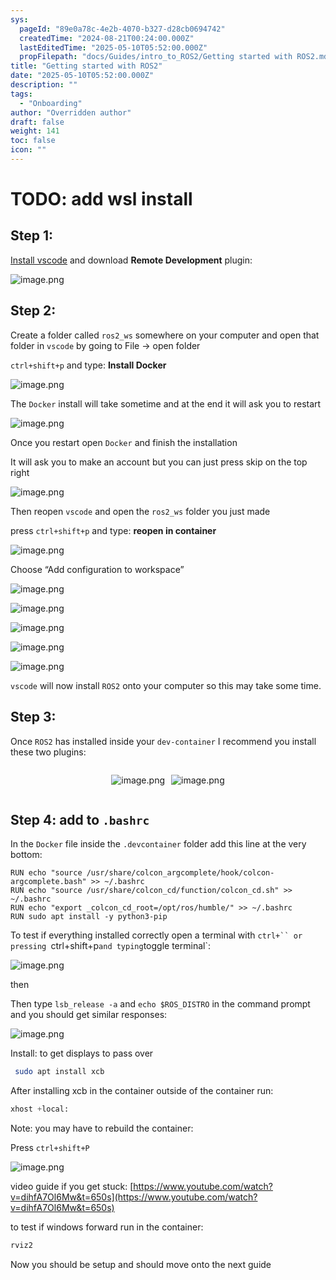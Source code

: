 ```yaml
---
sys:
  pageId: "89e0a78c-4e2b-4070-b327-d28cb0694742"
  createdTime: "2024-08-21T00:24:00.000Z"
  lastEditedTime: "2025-05-10T05:52:00.000Z"
  propFilepath: "docs/Guides/intro_to_ROS2/Getting started with ROS2.md"
title: "Getting started with ROS2"
date: "2025-05-10T05:52:00.000Z"
description: ""
tags:
  - "Onboarding"
author: "Overridden author"
draft: false
weight: 141
toc: false
icon: ""
---
```


# TODO: add wsl install

## Step 1:

[Install vscode](https://code.visualstudio.com/download) and download **Remote Development** plugin:

![image.png](https://prod-files-secure.s3.us-west-2.amazonaws.com/d518164a-d88e-44d1-a4ee-3adb3bd8bce0/efb52993-1881-4a40-b95e-6f020334f022/image.png?X-Amz-Algorithm=AWS4-HMAC-SHA256&X-Amz-Content-Sha256=UNSIGNED-PAYLOAD&X-Amz-Credential=ASIAZI2LB466V7WIUD3F%2F20250602%2Fus-west-2%2Fs3%2Faws4_request&X-Amz-Date=20250602T140909Z&X-Amz-Expires=3600&X-Amz-Security-Token=IQoJb3JpZ2luX2VjECUaCXVzLXdlc3QtMiJHMEUCIEU%2FMOm0zrQOgZRYMZz4T5o%2BXfroF56SJWZk1OYKkN8sAiEAl8m%2F2a%2FzGyIH5LD7eHiRx1dQa8weX556o%2BBiVOcMfa8qiAQI7v%2F%2F%2F%2F%2F%2F%2F%2F%2F%2FARAAGgw2Mzc0MjMxODM4MDUiDBcA33gN65G%2FkKEwDyrcA8BZc1B3Es0sXkMOEXMo6JeAJ4T4tCJSZlwC2Ky%2BL8WP2hrSx36hidypU6C25yeNtqMcn9s7tnSkTtgvsFyl1alXHPAEdnnhrFp8yLhQkMPULjtuQjw7%2BBFj47XduwUrn8364Ot4Hg%2Fk%2FddplYTkVM8iKl%2FDwjPKPeSW13o7RFXUrwgzfuNF%2BUpdmyN11oEQWhK0M1lcvRN2%2Fm8tl9SrrDMRG3mE7pPW5sas4QhVN2PpNekkuiNRcUZ70E8uHtAp0zgzph3WM4auHAbMwx7CzA9GFQ7i7CDwan1cRaAkdG2AoCofJ7RuVfecyZjOFWZrj85%2BWmYbqxuByG7LdbSB5X77EA0zZtDBsh2UxPY%2F7U3bKGvtxvCkUzpS3O0MzXpKQgfoKUwU7uMYmHPr0B3FmSFEq9FuK7EVl0EHCYdv86T8scWpTnbZYVx%2Fh6mVjTidc88TCdsx27P4D8GuapKz8136NNdzLspadze%2FLuvASATh28Vdnsxt1riNE4d9gxNqTe4nSIf9XRcKFArS7wYanP0uYHRA%2BNPCD54x2chUJXfTQ0dmoShdqpaeaRiGtqy1nME2vzT2ASx7Q13AClzsj5m1x9f09frPJsjX8o1XuwFa9ZWo0OQLuH3wdHOzMM%2B09sEGOqUBo6togLvhTEuuZLlP8E8xGhZopXwJqYzLaVrZ2NoeizVdPABIm0LGE%2FWGkT5EeL5T1SWh0zzXiZn4eSCozaq26aeiDMOzUYaEsI6v1U9uwIcEjDiONbaUxspF06RBZ56dO0YHUN1lIAUFJCi6zP8wmehIer6qQ5F66gdLkJt8nfoR2BFLT36oRTFJBMTrQs3m4oLQAp4NP9Z1oMlL3gpCIdbcx5os&X-Amz-Signature=56b8bf6a2ca578e5468c684ab5f8c46c56499d491f6062778eab836fe55e6e73&X-Amz-SignedHeaders=host&x-id=GetObject)

## Step 2:

Create a folder called `ros2_ws` somewhere on your computer and open that folder in `vscode` by going to File → open folder 

`ctrl+shift+p` and type: **Install Docker**

![image.png](https://prod-files-secure.s3.us-west-2.amazonaws.com/d518164a-d88e-44d1-a4ee-3adb3bd8bce0/2269dc0e-1cd5-47ff-bceb-c04ad9b2eab0/image.png?X-Amz-Algorithm=AWS4-HMAC-SHA256&X-Amz-Content-Sha256=UNSIGNED-PAYLOAD&X-Amz-Credential=ASIAZI2LB466V7WIUD3F%2F20250602%2Fus-west-2%2Fs3%2Faws4_request&X-Amz-Date=20250602T140909Z&X-Amz-Expires=3600&X-Amz-Security-Token=IQoJb3JpZ2luX2VjECUaCXVzLXdlc3QtMiJHMEUCIEU%2FMOm0zrQOgZRYMZz4T5o%2BXfroF56SJWZk1OYKkN8sAiEAl8m%2F2a%2FzGyIH5LD7eHiRx1dQa8weX556o%2BBiVOcMfa8qiAQI7v%2F%2F%2F%2F%2F%2F%2F%2F%2F%2FARAAGgw2Mzc0MjMxODM4MDUiDBcA33gN65G%2FkKEwDyrcA8BZc1B3Es0sXkMOEXMo6JeAJ4T4tCJSZlwC2Ky%2BL8WP2hrSx36hidypU6C25yeNtqMcn9s7tnSkTtgvsFyl1alXHPAEdnnhrFp8yLhQkMPULjtuQjw7%2BBFj47XduwUrn8364Ot4Hg%2Fk%2FddplYTkVM8iKl%2FDwjPKPeSW13o7RFXUrwgzfuNF%2BUpdmyN11oEQWhK0M1lcvRN2%2Fm8tl9SrrDMRG3mE7pPW5sas4QhVN2PpNekkuiNRcUZ70E8uHtAp0zgzph3WM4auHAbMwx7CzA9GFQ7i7CDwan1cRaAkdG2AoCofJ7RuVfecyZjOFWZrj85%2BWmYbqxuByG7LdbSB5X77EA0zZtDBsh2UxPY%2F7U3bKGvtxvCkUzpS3O0MzXpKQgfoKUwU7uMYmHPr0B3FmSFEq9FuK7EVl0EHCYdv86T8scWpTnbZYVx%2Fh6mVjTidc88TCdsx27P4D8GuapKz8136NNdzLspadze%2FLuvASATh28Vdnsxt1riNE4d9gxNqTe4nSIf9XRcKFArS7wYanP0uYHRA%2BNPCD54x2chUJXfTQ0dmoShdqpaeaRiGtqy1nME2vzT2ASx7Q13AClzsj5m1x9f09frPJsjX8o1XuwFa9ZWo0OQLuH3wdHOzMM%2B09sEGOqUBo6togLvhTEuuZLlP8E8xGhZopXwJqYzLaVrZ2NoeizVdPABIm0LGE%2FWGkT5EeL5T1SWh0zzXiZn4eSCozaq26aeiDMOzUYaEsI6v1U9uwIcEjDiONbaUxspF06RBZ56dO0YHUN1lIAUFJCi6zP8wmehIer6qQ5F66gdLkJt8nfoR2BFLT36oRTFJBMTrQs3m4oLQAp4NP9Z1oMlL3gpCIdbcx5os&X-Amz-Signature=73d44181fe87dab9d999cb68282b767ffc415ae28638f2334fb6aefe8dcd78bd&X-Amz-SignedHeaders=host&x-id=GetObject)

The `Docker` install will take sometime and at the end it will ask you to restart

![image.png](https://prod-files-secure.s3.us-west-2.amazonaws.com/d518164a-d88e-44d1-a4ee-3adb3bd8bce0/ed233f78-be33-4b1f-b89c-9c346c0e961e/image.png?X-Amz-Algorithm=AWS4-HMAC-SHA256&X-Amz-Content-Sha256=UNSIGNED-PAYLOAD&X-Amz-Credential=ASIAZI2LB466V7WIUD3F%2F20250602%2Fus-west-2%2Fs3%2Faws4_request&X-Amz-Date=20250602T140909Z&X-Amz-Expires=3600&X-Amz-Security-Token=IQoJb3JpZ2luX2VjECUaCXVzLXdlc3QtMiJHMEUCIEU%2FMOm0zrQOgZRYMZz4T5o%2BXfroF56SJWZk1OYKkN8sAiEAl8m%2F2a%2FzGyIH5LD7eHiRx1dQa8weX556o%2BBiVOcMfa8qiAQI7v%2F%2F%2F%2F%2F%2F%2F%2F%2F%2FARAAGgw2Mzc0MjMxODM4MDUiDBcA33gN65G%2FkKEwDyrcA8BZc1B3Es0sXkMOEXMo6JeAJ4T4tCJSZlwC2Ky%2BL8WP2hrSx36hidypU6C25yeNtqMcn9s7tnSkTtgvsFyl1alXHPAEdnnhrFp8yLhQkMPULjtuQjw7%2BBFj47XduwUrn8364Ot4Hg%2Fk%2FddplYTkVM8iKl%2FDwjPKPeSW13o7RFXUrwgzfuNF%2BUpdmyN11oEQWhK0M1lcvRN2%2Fm8tl9SrrDMRG3mE7pPW5sas4QhVN2PpNekkuiNRcUZ70E8uHtAp0zgzph3WM4auHAbMwx7CzA9GFQ7i7CDwan1cRaAkdG2AoCofJ7RuVfecyZjOFWZrj85%2BWmYbqxuByG7LdbSB5X77EA0zZtDBsh2UxPY%2F7U3bKGvtxvCkUzpS3O0MzXpKQgfoKUwU7uMYmHPr0B3FmSFEq9FuK7EVl0EHCYdv86T8scWpTnbZYVx%2Fh6mVjTidc88TCdsx27P4D8GuapKz8136NNdzLspadze%2FLuvASATh28Vdnsxt1riNE4d9gxNqTe4nSIf9XRcKFArS7wYanP0uYHRA%2BNPCD54x2chUJXfTQ0dmoShdqpaeaRiGtqy1nME2vzT2ASx7Q13AClzsj5m1x9f09frPJsjX8o1XuwFa9ZWo0OQLuH3wdHOzMM%2B09sEGOqUBo6togLvhTEuuZLlP8E8xGhZopXwJqYzLaVrZ2NoeizVdPABIm0LGE%2FWGkT5EeL5T1SWh0zzXiZn4eSCozaq26aeiDMOzUYaEsI6v1U9uwIcEjDiONbaUxspF06RBZ56dO0YHUN1lIAUFJCi6zP8wmehIer6qQ5F66gdLkJt8nfoR2BFLT36oRTFJBMTrQs3m4oLQAp4NP9Z1oMlL3gpCIdbcx5os&X-Amz-Signature=feaa698273eed1faea644644f8cf1e57c855d3af113c768c7b98d427cdec6f73&X-Amz-SignedHeaders=host&x-id=GetObject)

Once you restart open `Docker` and finish the installation

It will ask you to make an account but you can just press skip on the top right

![image.png](https://prod-files-secure.s3.us-west-2.amazonaws.com/d518164a-d88e-44d1-a4ee-3adb3bd8bce0/21010ad9-1659-4fd9-9f59-9932a09b2a3d/image.png?X-Amz-Algorithm=AWS4-HMAC-SHA256&X-Amz-Content-Sha256=UNSIGNED-PAYLOAD&X-Amz-Credential=ASIAZI2LB466V7WIUD3F%2F20250602%2Fus-west-2%2Fs3%2Faws4_request&X-Amz-Date=20250602T140909Z&X-Amz-Expires=3600&X-Amz-Security-Token=IQoJb3JpZ2luX2VjECUaCXVzLXdlc3QtMiJHMEUCIEU%2FMOm0zrQOgZRYMZz4T5o%2BXfroF56SJWZk1OYKkN8sAiEAl8m%2F2a%2FzGyIH5LD7eHiRx1dQa8weX556o%2BBiVOcMfa8qiAQI7v%2F%2F%2F%2F%2F%2F%2F%2F%2F%2FARAAGgw2Mzc0MjMxODM4MDUiDBcA33gN65G%2FkKEwDyrcA8BZc1B3Es0sXkMOEXMo6JeAJ4T4tCJSZlwC2Ky%2BL8WP2hrSx36hidypU6C25yeNtqMcn9s7tnSkTtgvsFyl1alXHPAEdnnhrFp8yLhQkMPULjtuQjw7%2BBFj47XduwUrn8364Ot4Hg%2Fk%2FddplYTkVM8iKl%2FDwjPKPeSW13o7RFXUrwgzfuNF%2BUpdmyN11oEQWhK0M1lcvRN2%2Fm8tl9SrrDMRG3mE7pPW5sas4QhVN2PpNekkuiNRcUZ70E8uHtAp0zgzph3WM4auHAbMwx7CzA9GFQ7i7CDwan1cRaAkdG2AoCofJ7RuVfecyZjOFWZrj85%2BWmYbqxuByG7LdbSB5X77EA0zZtDBsh2UxPY%2F7U3bKGvtxvCkUzpS3O0MzXpKQgfoKUwU7uMYmHPr0B3FmSFEq9FuK7EVl0EHCYdv86T8scWpTnbZYVx%2Fh6mVjTidc88TCdsx27P4D8GuapKz8136NNdzLspadze%2FLuvASATh28Vdnsxt1riNE4d9gxNqTe4nSIf9XRcKFArS7wYanP0uYHRA%2BNPCD54x2chUJXfTQ0dmoShdqpaeaRiGtqy1nME2vzT2ASx7Q13AClzsj5m1x9f09frPJsjX8o1XuwFa9ZWo0OQLuH3wdHOzMM%2B09sEGOqUBo6togLvhTEuuZLlP8E8xGhZopXwJqYzLaVrZ2NoeizVdPABIm0LGE%2FWGkT5EeL5T1SWh0zzXiZn4eSCozaq26aeiDMOzUYaEsI6v1U9uwIcEjDiONbaUxspF06RBZ56dO0YHUN1lIAUFJCi6zP8wmehIer6qQ5F66gdLkJt8nfoR2BFLT36oRTFJBMTrQs3m4oLQAp4NP9Z1oMlL3gpCIdbcx5os&X-Amz-Signature=fa2051a2aef691751527c52036d17161dcaa3111ffaaf189e30944e521b788ac&X-Amz-SignedHeaders=host&x-id=GetObject)

Then reopen `vscode` and open the `ros2_ws` folder you just made

press `ctrl+shift+p` and type: **reopen in container**

![image.png](https://prod-files-secure.s3.us-west-2.amazonaws.com/d518164a-d88e-44d1-a4ee-3adb3bd8bce0/4e93b8c2-41ad-488c-8095-c74205196118/image.png?X-Amz-Algorithm=AWS4-HMAC-SHA256&X-Amz-Content-Sha256=UNSIGNED-PAYLOAD&X-Amz-Credential=ASIAZI2LB466V7WIUD3F%2F20250602%2Fus-west-2%2Fs3%2Faws4_request&X-Amz-Date=20250602T140909Z&X-Amz-Expires=3600&X-Amz-Security-Token=IQoJb3JpZ2luX2VjECUaCXVzLXdlc3QtMiJHMEUCIEU%2FMOm0zrQOgZRYMZz4T5o%2BXfroF56SJWZk1OYKkN8sAiEAl8m%2F2a%2FzGyIH5LD7eHiRx1dQa8weX556o%2BBiVOcMfa8qiAQI7v%2F%2F%2F%2F%2F%2F%2F%2F%2F%2FARAAGgw2Mzc0MjMxODM4MDUiDBcA33gN65G%2FkKEwDyrcA8BZc1B3Es0sXkMOEXMo6JeAJ4T4tCJSZlwC2Ky%2BL8WP2hrSx36hidypU6C25yeNtqMcn9s7tnSkTtgvsFyl1alXHPAEdnnhrFp8yLhQkMPULjtuQjw7%2BBFj47XduwUrn8364Ot4Hg%2Fk%2FddplYTkVM8iKl%2FDwjPKPeSW13o7RFXUrwgzfuNF%2BUpdmyN11oEQWhK0M1lcvRN2%2Fm8tl9SrrDMRG3mE7pPW5sas4QhVN2PpNekkuiNRcUZ70E8uHtAp0zgzph3WM4auHAbMwx7CzA9GFQ7i7CDwan1cRaAkdG2AoCofJ7RuVfecyZjOFWZrj85%2BWmYbqxuByG7LdbSB5X77EA0zZtDBsh2UxPY%2F7U3bKGvtxvCkUzpS3O0MzXpKQgfoKUwU7uMYmHPr0B3FmSFEq9FuK7EVl0EHCYdv86T8scWpTnbZYVx%2Fh6mVjTidc88TCdsx27P4D8GuapKz8136NNdzLspadze%2FLuvASATh28Vdnsxt1riNE4d9gxNqTe4nSIf9XRcKFArS7wYanP0uYHRA%2BNPCD54x2chUJXfTQ0dmoShdqpaeaRiGtqy1nME2vzT2ASx7Q13AClzsj5m1x9f09frPJsjX8o1XuwFa9ZWo0OQLuH3wdHOzMM%2B09sEGOqUBo6togLvhTEuuZLlP8E8xGhZopXwJqYzLaVrZ2NoeizVdPABIm0LGE%2FWGkT5EeL5T1SWh0zzXiZn4eSCozaq26aeiDMOzUYaEsI6v1U9uwIcEjDiONbaUxspF06RBZ56dO0YHUN1lIAUFJCi6zP8wmehIer6qQ5F66gdLkJt8nfoR2BFLT36oRTFJBMTrQs3m4oLQAp4NP9Z1oMlL3gpCIdbcx5os&X-Amz-Signature=927274b05a28e6a16c22f6a11e4dda1ef36a49dd3e3c9382f45fbb59016ed1c5&X-Amz-SignedHeaders=host&x-id=GetObject)

Choose “Add configuration to workspace”

![image.png](https://prod-files-secure.s3.us-west-2.amazonaws.com/d518164a-d88e-44d1-a4ee-3adb3bd8bce0/9560b282-5060-4989-ba37-97e7b2c22476/image.png?X-Amz-Algorithm=AWS4-HMAC-SHA256&X-Amz-Content-Sha256=UNSIGNED-PAYLOAD&X-Amz-Credential=ASIAZI2LB466V7WIUD3F%2F20250602%2Fus-west-2%2Fs3%2Faws4_request&X-Amz-Date=20250602T140909Z&X-Amz-Expires=3600&X-Amz-Security-Token=IQoJb3JpZ2luX2VjECUaCXVzLXdlc3QtMiJHMEUCIEU%2FMOm0zrQOgZRYMZz4T5o%2BXfroF56SJWZk1OYKkN8sAiEAl8m%2F2a%2FzGyIH5LD7eHiRx1dQa8weX556o%2BBiVOcMfa8qiAQI7v%2F%2F%2F%2F%2F%2F%2F%2F%2F%2FARAAGgw2Mzc0MjMxODM4MDUiDBcA33gN65G%2FkKEwDyrcA8BZc1B3Es0sXkMOEXMo6JeAJ4T4tCJSZlwC2Ky%2BL8WP2hrSx36hidypU6C25yeNtqMcn9s7tnSkTtgvsFyl1alXHPAEdnnhrFp8yLhQkMPULjtuQjw7%2BBFj47XduwUrn8364Ot4Hg%2Fk%2FddplYTkVM8iKl%2FDwjPKPeSW13o7RFXUrwgzfuNF%2BUpdmyN11oEQWhK0M1lcvRN2%2Fm8tl9SrrDMRG3mE7pPW5sas4QhVN2PpNekkuiNRcUZ70E8uHtAp0zgzph3WM4auHAbMwx7CzA9GFQ7i7CDwan1cRaAkdG2AoCofJ7RuVfecyZjOFWZrj85%2BWmYbqxuByG7LdbSB5X77EA0zZtDBsh2UxPY%2F7U3bKGvtxvCkUzpS3O0MzXpKQgfoKUwU7uMYmHPr0B3FmSFEq9FuK7EVl0EHCYdv86T8scWpTnbZYVx%2Fh6mVjTidc88TCdsx27P4D8GuapKz8136NNdzLspadze%2FLuvASATh28Vdnsxt1riNE4d9gxNqTe4nSIf9XRcKFArS7wYanP0uYHRA%2BNPCD54x2chUJXfTQ0dmoShdqpaeaRiGtqy1nME2vzT2ASx7Q13AClzsj5m1x9f09frPJsjX8o1XuwFa9ZWo0OQLuH3wdHOzMM%2B09sEGOqUBo6togLvhTEuuZLlP8E8xGhZopXwJqYzLaVrZ2NoeizVdPABIm0LGE%2FWGkT5EeL5T1SWh0zzXiZn4eSCozaq26aeiDMOzUYaEsI6v1U9uwIcEjDiONbaUxspF06RBZ56dO0YHUN1lIAUFJCi6zP8wmehIer6qQ5F66gdLkJt8nfoR2BFLT36oRTFJBMTrQs3m4oLQAp4NP9Z1oMlL3gpCIdbcx5os&X-Amz-Signature=3e64715be601967d7bf07be87b22df13c4678ab43501d964e25fcb0ed1873316&X-Amz-SignedHeaders=host&x-id=GetObject)

![image.png](https://prod-files-secure.s3.us-west-2.amazonaws.com/d518164a-d88e-44d1-a4ee-3adb3bd8bce0/2ee63f81-886b-48e8-a553-dc6e5eac99e4/image.png?X-Amz-Algorithm=AWS4-HMAC-SHA256&X-Amz-Content-Sha256=UNSIGNED-PAYLOAD&X-Amz-Credential=ASIAZI2LB466V7WIUD3F%2F20250602%2Fus-west-2%2Fs3%2Faws4_request&X-Amz-Date=20250602T140909Z&X-Amz-Expires=3600&X-Amz-Security-Token=IQoJb3JpZ2luX2VjECUaCXVzLXdlc3QtMiJHMEUCIEU%2FMOm0zrQOgZRYMZz4T5o%2BXfroF56SJWZk1OYKkN8sAiEAl8m%2F2a%2FzGyIH5LD7eHiRx1dQa8weX556o%2BBiVOcMfa8qiAQI7v%2F%2F%2F%2F%2F%2F%2F%2F%2F%2FARAAGgw2Mzc0MjMxODM4MDUiDBcA33gN65G%2FkKEwDyrcA8BZc1B3Es0sXkMOEXMo6JeAJ4T4tCJSZlwC2Ky%2BL8WP2hrSx36hidypU6C25yeNtqMcn9s7tnSkTtgvsFyl1alXHPAEdnnhrFp8yLhQkMPULjtuQjw7%2BBFj47XduwUrn8364Ot4Hg%2Fk%2FddplYTkVM8iKl%2FDwjPKPeSW13o7RFXUrwgzfuNF%2BUpdmyN11oEQWhK0M1lcvRN2%2Fm8tl9SrrDMRG3mE7pPW5sas4QhVN2PpNekkuiNRcUZ70E8uHtAp0zgzph3WM4auHAbMwx7CzA9GFQ7i7CDwan1cRaAkdG2AoCofJ7RuVfecyZjOFWZrj85%2BWmYbqxuByG7LdbSB5X77EA0zZtDBsh2UxPY%2F7U3bKGvtxvCkUzpS3O0MzXpKQgfoKUwU7uMYmHPr0B3FmSFEq9FuK7EVl0EHCYdv86T8scWpTnbZYVx%2Fh6mVjTidc88TCdsx27P4D8GuapKz8136NNdzLspadze%2FLuvASATh28Vdnsxt1riNE4d9gxNqTe4nSIf9XRcKFArS7wYanP0uYHRA%2BNPCD54x2chUJXfTQ0dmoShdqpaeaRiGtqy1nME2vzT2ASx7Q13AClzsj5m1x9f09frPJsjX8o1XuwFa9ZWo0OQLuH3wdHOzMM%2B09sEGOqUBo6togLvhTEuuZLlP8E8xGhZopXwJqYzLaVrZ2NoeizVdPABIm0LGE%2FWGkT5EeL5T1SWh0zzXiZn4eSCozaq26aeiDMOzUYaEsI6v1U9uwIcEjDiONbaUxspF06RBZ56dO0YHUN1lIAUFJCi6zP8wmehIer6qQ5F66gdLkJt8nfoR2BFLT36oRTFJBMTrQs3m4oLQAp4NP9Z1oMlL3gpCIdbcx5os&X-Amz-Signature=97769219b7b889e4c9a3174a47370fff587f49f86a859c164c9dc557f71b3384&X-Amz-SignedHeaders=host&x-id=GetObject)

![image.png](https://prod-files-secure.s3.us-west-2.amazonaws.com/d518164a-d88e-44d1-a4ee-3adb3bd8bce0/ae1580b2-b048-407e-aed9-b584224a7a04/image.png?X-Amz-Algorithm=AWS4-HMAC-SHA256&X-Amz-Content-Sha256=UNSIGNED-PAYLOAD&X-Amz-Credential=ASIAZI2LB466V7WIUD3F%2F20250602%2Fus-west-2%2Fs3%2Faws4_request&X-Amz-Date=20250602T140909Z&X-Amz-Expires=3600&X-Amz-Security-Token=IQoJb3JpZ2luX2VjECUaCXVzLXdlc3QtMiJHMEUCIEU%2FMOm0zrQOgZRYMZz4T5o%2BXfroF56SJWZk1OYKkN8sAiEAl8m%2F2a%2FzGyIH5LD7eHiRx1dQa8weX556o%2BBiVOcMfa8qiAQI7v%2F%2F%2F%2F%2F%2F%2F%2F%2F%2FARAAGgw2Mzc0MjMxODM4MDUiDBcA33gN65G%2FkKEwDyrcA8BZc1B3Es0sXkMOEXMo6JeAJ4T4tCJSZlwC2Ky%2BL8WP2hrSx36hidypU6C25yeNtqMcn9s7tnSkTtgvsFyl1alXHPAEdnnhrFp8yLhQkMPULjtuQjw7%2BBFj47XduwUrn8364Ot4Hg%2Fk%2FddplYTkVM8iKl%2FDwjPKPeSW13o7RFXUrwgzfuNF%2BUpdmyN11oEQWhK0M1lcvRN2%2Fm8tl9SrrDMRG3mE7pPW5sas4QhVN2PpNekkuiNRcUZ70E8uHtAp0zgzph3WM4auHAbMwx7CzA9GFQ7i7CDwan1cRaAkdG2AoCofJ7RuVfecyZjOFWZrj85%2BWmYbqxuByG7LdbSB5X77EA0zZtDBsh2UxPY%2F7U3bKGvtxvCkUzpS3O0MzXpKQgfoKUwU7uMYmHPr0B3FmSFEq9FuK7EVl0EHCYdv86T8scWpTnbZYVx%2Fh6mVjTidc88TCdsx27P4D8GuapKz8136NNdzLspadze%2FLuvASATh28Vdnsxt1riNE4d9gxNqTe4nSIf9XRcKFArS7wYanP0uYHRA%2BNPCD54x2chUJXfTQ0dmoShdqpaeaRiGtqy1nME2vzT2ASx7Q13AClzsj5m1x9f09frPJsjX8o1XuwFa9ZWo0OQLuH3wdHOzMM%2B09sEGOqUBo6togLvhTEuuZLlP8E8xGhZopXwJqYzLaVrZ2NoeizVdPABIm0LGE%2FWGkT5EeL5T1SWh0zzXiZn4eSCozaq26aeiDMOzUYaEsI6v1U9uwIcEjDiONbaUxspF06RBZ56dO0YHUN1lIAUFJCi6zP8wmehIer6qQ5F66gdLkJt8nfoR2BFLT36oRTFJBMTrQs3m4oLQAp4NP9Z1oMlL3gpCIdbcx5os&X-Amz-Signature=398d53fcf9875ea1c612cbba6ad4e5ba8769ebcd5d70d9597d7327aee83a75d9&X-Amz-SignedHeaders=host&x-id=GetObject)

![image.png](https://prod-files-secure.s3.us-west-2.amazonaws.com/d518164a-d88e-44d1-a4ee-3adb3bd8bce0/53255b28-f75e-430f-b9e3-c0ac8577e42b/image.png?X-Amz-Algorithm=AWS4-HMAC-SHA256&X-Amz-Content-Sha256=UNSIGNED-PAYLOAD&X-Amz-Credential=ASIAZI2LB466V7WIUD3F%2F20250602%2Fus-west-2%2Fs3%2Faws4_request&X-Amz-Date=20250602T140909Z&X-Amz-Expires=3600&X-Amz-Security-Token=IQoJb3JpZ2luX2VjECUaCXVzLXdlc3QtMiJHMEUCIEU%2FMOm0zrQOgZRYMZz4T5o%2BXfroF56SJWZk1OYKkN8sAiEAl8m%2F2a%2FzGyIH5LD7eHiRx1dQa8weX556o%2BBiVOcMfa8qiAQI7v%2F%2F%2F%2F%2F%2F%2F%2F%2F%2FARAAGgw2Mzc0MjMxODM4MDUiDBcA33gN65G%2FkKEwDyrcA8BZc1B3Es0sXkMOEXMo6JeAJ4T4tCJSZlwC2Ky%2BL8WP2hrSx36hidypU6C25yeNtqMcn9s7tnSkTtgvsFyl1alXHPAEdnnhrFp8yLhQkMPULjtuQjw7%2BBFj47XduwUrn8364Ot4Hg%2Fk%2FddplYTkVM8iKl%2FDwjPKPeSW13o7RFXUrwgzfuNF%2BUpdmyN11oEQWhK0M1lcvRN2%2Fm8tl9SrrDMRG3mE7pPW5sas4QhVN2PpNekkuiNRcUZ70E8uHtAp0zgzph3WM4auHAbMwx7CzA9GFQ7i7CDwan1cRaAkdG2AoCofJ7RuVfecyZjOFWZrj85%2BWmYbqxuByG7LdbSB5X77EA0zZtDBsh2UxPY%2F7U3bKGvtxvCkUzpS3O0MzXpKQgfoKUwU7uMYmHPr0B3FmSFEq9FuK7EVl0EHCYdv86T8scWpTnbZYVx%2Fh6mVjTidc88TCdsx27P4D8GuapKz8136NNdzLspadze%2FLuvASATh28Vdnsxt1riNE4d9gxNqTe4nSIf9XRcKFArS7wYanP0uYHRA%2BNPCD54x2chUJXfTQ0dmoShdqpaeaRiGtqy1nME2vzT2ASx7Q13AClzsj5m1x9f09frPJsjX8o1XuwFa9ZWo0OQLuH3wdHOzMM%2B09sEGOqUBo6togLvhTEuuZLlP8E8xGhZopXwJqYzLaVrZ2NoeizVdPABIm0LGE%2FWGkT5EeL5T1SWh0zzXiZn4eSCozaq26aeiDMOzUYaEsI6v1U9uwIcEjDiONbaUxspF06RBZ56dO0YHUN1lIAUFJCi6zP8wmehIer6qQ5F66gdLkJt8nfoR2BFLT36oRTFJBMTrQs3m4oLQAp4NP9Z1oMlL3gpCIdbcx5os&X-Amz-Signature=0a45fa9af0807fd12ae1f28d4f5244cbc40094a91360b90f642a3ca64769fced&X-Amz-SignedHeaders=host&x-id=GetObject)

![image.png](https://prod-files-secure.s3.us-west-2.amazonaws.com/d518164a-d88e-44d1-a4ee-3adb3bd8bce0/7c562767-5af9-4ffb-97d1-327bcdf4ee00/image.png?X-Amz-Algorithm=AWS4-HMAC-SHA256&X-Amz-Content-Sha256=UNSIGNED-PAYLOAD&X-Amz-Credential=ASIAZI2LB466V7WIUD3F%2F20250602%2Fus-west-2%2Fs3%2Faws4_request&X-Amz-Date=20250602T140909Z&X-Amz-Expires=3600&X-Amz-Security-Token=IQoJb3JpZ2luX2VjECUaCXVzLXdlc3QtMiJHMEUCIEU%2FMOm0zrQOgZRYMZz4T5o%2BXfroF56SJWZk1OYKkN8sAiEAl8m%2F2a%2FzGyIH5LD7eHiRx1dQa8weX556o%2BBiVOcMfa8qiAQI7v%2F%2F%2F%2F%2F%2F%2F%2F%2F%2FARAAGgw2Mzc0MjMxODM4MDUiDBcA33gN65G%2FkKEwDyrcA8BZc1B3Es0sXkMOEXMo6JeAJ4T4tCJSZlwC2Ky%2BL8WP2hrSx36hidypU6C25yeNtqMcn9s7tnSkTtgvsFyl1alXHPAEdnnhrFp8yLhQkMPULjtuQjw7%2BBFj47XduwUrn8364Ot4Hg%2Fk%2FddplYTkVM8iKl%2FDwjPKPeSW13o7RFXUrwgzfuNF%2BUpdmyN11oEQWhK0M1lcvRN2%2Fm8tl9SrrDMRG3mE7pPW5sas4QhVN2PpNekkuiNRcUZ70E8uHtAp0zgzph3WM4auHAbMwx7CzA9GFQ7i7CDwan1cRaAkdG2AoCofJ7RuVfecyZjOFWZrj85%2BWmYbqxuByG7LdbSB5X77EA0zZtDBsh2UxPY%2F7U3bKGvtxvCkUzpS3O0MzXpKQgfoKUwU7uMYmHPr0B3FmSFEq9FuK7EVl0EHCYdv86T8scWpTnbZYVx%2Fh6mVjTidc88TCdsx27P4D8GuapKz8136NNdzLspadze%2FLuvASATh28Vdnsxt1riNE4d9gxNqTe4nSIf9XRcKFArS7wYanP0uYHRA%2BNPCD54x2chUJXfTQ0dmoShdqpaeaRiGtqy1nME2vzT2ASx7Q13AClzsj5m1x9f09frPJsjX8o1XuwFa9ZWo0OQLuH3wdHOzMM%2B09sEGOqUBo6togLvhTEuuZLlP8E8xGhZopXwJqYzLaVrZ2NoeizVdPABIm0LGE%2FWGkT5EeL5T1SWh0zzXiZn4eSCozaq26aeiDMOzUYaEsI6v1U9uwIcEjDiONbaUxspF06RBZ56dO0YHUN1lIAUFJCi6zP8wmehIer6qQ5F66gdLkJt8nfoR2BFLT36oRTFJBMTrQs3m4oLQAp4NP9Z1oMlL3gpCIdbcx5os&X-Amz-Signature=9b124d06b9a67e2550161a08b64b08d748d13b62ec112366e65b06b4aae40060&X-Amz-SignedHeaders=host&x-id=GetObject)

`vscode` will now install `ROS2` onto your computer so this may take some time.

## Step 3:

Once `ROS2` has installed inside your `dev-container` I recommend you install these two plugins:

<div style="display: flex;flex-direction: row; column-gap:10px; max-width: 630px;justify-content: center;">
<div>

![image.png](https://prod-files-secure.s3.us-west-2.amazonaws.com/d518164a-d88e-44d1-a4ee-3adb3bd8bce0/3fc3d550-5a54-4ba1-ba6b-faa01cdb7369/image.png?X-Amz-Algorithm=AWS4-HMAC-SHA256&X-Amz-Content-Sha256=UNSIGNED-PAYLOAD&X-Amz-Credential=ASIAZI2LB466YKMW7XQD%2F20250602%2Fus-west-2%2Fs3%2Faws4_request&X-Amz-Date=20250602T140917Z&X-Amz-Expires=3600&X-Amz-Security-Token=IQoJb3JpZ2luX2VjECUaCXVzLXdlc3QtMiJHMEUCIQC3lwXajmGwzD9t%2FqtMkAiS6xKxFmP%2FNZX5sIPJL1SKRgIgHe79kFGWkf7h7461Uv%2F0s0LQwXTizCZ4rPthQ3WeKSQqiAQI7v%2F%2F%2F%2F%2F%2F%2F%2F%2F%2FARAAGgw2Mzc0MjMxODM4MDUiDOl8Sp5XZbVebZDgKyrcA73zaRLjW2w1QoyvNYBxJ5fxzTSYu6WPXgIN763i%2BbhhDiOYH0LEIhaQMREQPXG6rFFbAoBwyZQZDCmA0WiRuUVj%2BvOlf%2BuPWQb3TlPZEL4iP71yQ8IG0AWgoCFRc6omr%2FpzNZG8jAMUV2GDTRBgP1G4KpK%2BiEZJgGILg7SzsWYHCgltvwPTUhOe9nhqmpfcWjH82ATYlH%2BQywKwu4KW48HdV84yTXL8k7osPerw19xFkV6WFaGQ4gF9KvZnXjlDqY788slg%2BZ3CjH%2Be9RwBa19Jl%2BpdBZLuxOWdgvEzCu8t6eXxdQHPEP6ZIQBWc8TvjOy%2BgATxvCxYZru%2B%2FxjeE6dPDeVhlbnQv3cHUQk2nUeylJ%2FboUAMzQGmhyA5cmfW2hnU3Pr3M5%2FZSVU03NmkEh2htdjEqHt6%2Bg7R%2BTGoQL60BCxrD00pTX0ZLyi0V34t6HV533HIEHFJ%2FFFdEDdCAYZoHt%2Fb3gnsCQQ35tD7RCxT1XeTibci%2BipFWKfXkeW%2BOOv4Ve7MI2141WiUnGsNu43wA2itl7yTYJR8unkxiW1%2Ba5qBXo%2FSNWbF63rYY6svLMMgC%2B3DCvD6MWQF6Y7%2By3gywQ4TYCKjwMchy22RFvd1J3EXM4Y8YV2%2B9%2BiYMI219sEGOqUB05ej1XLLwYwA3XBRMil6RT%2BC0JOp9gDRdwTN9c%2BqAa2I39WuLAA5wXBlPjVxjFLm8XBkkGXP4R%2FGqzbFz%2BiYvTKorXM7gocGzfLpjTi7T5Hxd72teIG%2F%2Fy9Kd48FqUMtUkpMZwQXhP5dXpLL2y8jnm1woXgfoK%2Fw5SZKatL1adnoKwXZZd2dllmvwe1gBUI0CoRlCtS%2Fjw9C1nyhHD4OxeaDztja&X-Amz-Signature=d60e3ef9d7b058313813c1b1a155a6487a076d326e794259536e6a7312433d18&X-Amz-SignedHeaders=host&x-id=GetObject)

</div>
<div>

![image.png](https://prod-files-secure.s3.us-west-2.amazonaws.com/d518164a-d88e-44d1-a4ee-3adb3bd8bce0/d994cc66-13c2-4093-a5a3-f84cf4601a82/image.png?X-Amz-Algorithm=AWS4-HMAC-SHA256&X-Amz-Content-Sha256=UNSIGNED-PAYLOAD&X-Amz-Credential=ASIAZI2LB466SNMCHKJN%2F20250602%2Fus-west-2%2Fs3%2Faws4_request&X-Amz-Date=20250602T140918Z&X-Amz-Expires=3600&X-Amz-Security-Token=IQoJb3JpZ2luX2VjECUaCXVzLXdlc3QtMiJHMEUCIGx09To0Y%2BeRLZ5vaZgQPTRRXfVZGAsEXN5snEvAzaKEAiEA8QuV82RBp9YXY3LMaSJl%2BLU2Gq5VCoPNAqNKrnRa6vkqiAQI7v%2F%2F%2F%2F%2F%2F%2F%2F%2F%2FARAAGgw2Mzc0MjMxODM4MDUiDMSZvUx7i8AxbW9R8ircAz2nqF1jRM%2FJA0tvZcrtueCuAaZfA4%2Bbxa644%2FqKTePs2mZt5E%2F9UCjVwTUv0KPIeb93NUZP3ePEXRsj29D9Pz4RPObLDeokw93w3r0ahzL3%2BLs4KODpRO7c2hyogD%2F8L3rzcU%2FmZPXP9%2FauAPwQo4k%2BdFxPup6ctBk9%2BG%2FscxV3l%2FLg5Nhi9S4ff5vjuoRJ8W6Tv1bA0Wf6URRs2uonAT%2BS0iG1UMmWyQ4lHHqlLbnTkpro3a%2B66OVrGnzJJP%2FPvGgpENM893LbW1gcx7VKAF8Jr2uvfSshpSUIKIwQZtvihH0CurFes92vhbZRgLrb2UMqzCvB6PC1DSgz2SIxdH2cgCJ4y7NLD%2FL4F%2BSUOVqkiBVn92F7sFf2tPK%2Fs13iPNsfIj7pvZUeGlFpQ70NiBum%2FQfsvpp6gshgRmdToWxX%2B%2BSaqsA85Afvy1tnQIMHv%2Bof5DIW69usxaIjPCRQ%2BOjh%2FzlFoBImcekipd5PGM16HiVOkLktGAH2wZLqUz0%2Bs2dUpxD09hXFZjUQVN2pZIQRw8DgGg%2FcVLvUWpAouXWyBQafFBrnucXKQQZxK5lhMjzhr4hBbXjVm4uZWiE9EruSmP2r34w44FfCH%2BB6x%2FMtID1pw92pAOBFXFniMJC09sEGOqUBPGquU%2F%2FKbITvHgeh8kYZ6yEvc9pDrmM5LO81Wi%2FeC6SMKmTr1XnXNpelpXnFFIqvEtvgXxlR4JoOLsfxjaSkXjTBGOWTuMvdAByEiQjfQJAyWhEp8oTfmooY3TbCAdlFpTumZq7%2B2X8A6tdATQQdcmltPgZB1KSq9bTZUTKXMwi6eyZTGZd1s1jPnBr%2BMTSpn7psavKjlYci%2BdQDuTXX%2B04XA2Mh&X-Amz-Signature=a1bd4f429a4c1d2af91ea81908fc9d69b49adb03f8eba46d99876f603919e98c&X-Amz-SignedHeaders=host&x-id=GetObject)

</div>
</div>

## Step 4: add to `.bashrc`

In the `Docker` file inside the `.devcontainer` folder add this line at the very bottom: 

```docker
RUN echo "source /usr/share/colcon_argcomplete/hook/colcon-argcomplete.bash" >> ~/.bashrc
RUN echo "source /usr/share/colcon_cd/function/colcon_cd.sh" >> ~/.bashrc
RUN echo "export _colcon_cd_root=/opt/ros/humble/" >> ~/.bashrc
RUN sudo apt install -y python3-pip 
```

To test if everything installed correctly open a terminal with `ctrl+`` or pressing `ctrl+shift+p` and typing `toggle terminal`:

![image.png](https://prod-files-secure.s3.us-west-2.amazonaws.com/d518164a-d88e-44d1-a4ee-3adb3bd8bce0/6a4943d8-b04e-4c02-9a58-775f3384d1a5/image.png?X-Amz-Algorithm=AWS4-HMAC-SHA256&X-Amz-Content-Sha256=UNSIGNED-PAYLOAD&X-Amz-Credential=ASIAZI2LB466V7WIUD3F%2F20250602%2Fus-west-2%2Fs3%2Faws4_request&X-Amz-Date=20250602T140909Z&X-Amz-Expires=3600&X-Amz-Security-Token=IQoJb3JpZ2luX2VjECUaCXVzLXdlc3QtMiJHMEUCIEU%2FMOm0zrQOgZRYMZz4T5o%2BXfroF56SJWZk1OYKkN8sAiEAl8m%2F2a%2FzGyIH5LD7eHiRx1dQa8weX556o%2BBiVOcMfa8qiAQI7v%2F%2F%2F%2F%2F%2F%2F%2F%2F%2FARAAGgw2Mzc0MjMxODM4MDUiDBcA33gN65G%2FkKEwDyrcA8BZc1B3Es0sXkMOEXMo6JeAJ4T4tCJSZlwC2Ky%2BL8WP2hrSx36hidypU6C25yeNtqMcn9s7tnSkTtgvsFyl1alXHPAEdnnhrFp8yLhQkMPULjtuQjw7%2BBFj47XduwUrn8364Ot4Hg%2Fk%2FddplYTkVM8iKl%2FDwjPKPeSW13o7RFXUrwgzfuNF%2BUpdmyN11oEQWhK0M1lcvRN2%2Fm8tl9SrrDMRG3mE7pPW5sas4QhVN2PpNekkuiNRcUZ70E8uHtAp0zgzph3WM4auHAbMwx7CzA9GFQ7i7CDwan1cRaAkdG2AoCofJ7RuVfecyZjOFWZrj85%2BWmYbqxuByG7LdbSB5X77EA0zZtDBsh2UxPY%2F7U3bKGvtxvCkUzpS3O0MzXpKQgfoKUwU7uMYmHPr0B3FmSFEq9FuK7EVl0EHCYdv86T8scWpTnbZYVx%2Fh6mVjTidc88TCdsx27P4D8GuapKz8136NNdzLspadze%2FLuvASATh28Vdnsxt1riNE4d9gxNqTe4nSIf9XRcKFArS7wYanP0uYHRA%2BNPCD54x2chUJXfTQ0dmoShdqpaeaRiGtqy1nME2vzT2ASx7Q13AClzsj5m1x9f09frPJsjX8o1XuwFa9ZWo0OQLuH3wdHOzMM%2B09sEGOqUBo6togLvhTEuuZLlP8E8xGhZopXwJqYzLaVrZ2NoeizVdPABIm0LGE%2FWGkT5EeL5T1SWh0zzXiZn4eSCozaq26aeiDMOzUYaEsI6v1U9uwIcEjDiONbaUxspF06RBZ56dO0YHUN1lIAUFJCi6zP8wmehIer6qQ5F66gdLkJt8nfoR2BFLT36oRTFJBMTrQs3m4oLQAp4NP9Z1oMlL3gpCIdbcx5os&X-Amz-Signature=9aa82e1afb2226cc5b48def9c87a1beb8916e07ba55b969e9f7d9f4c22462746&X-Amz-SignedHeaders=host&x-id=GetObject)

then 

Then type `lsb_release -a` and `echo $ROS_DISTRO` in the command prompt and you should get similar responses:

![image.png](https://prod-files-secure.s3.us-west-2.amazonaws.com/d518164a-d88e-44d1-a4ee-3adb3bd8bce0/3e635dec-a805-4e85-8b9e-d000e5b71a4e/image.png?X-Amz-Algorithm=AWS4-HMAC-SHA256&X-Amz-Content-Sha256=UNSIGNED-PAYLOAD&X-Amz-Credential=ASIAZI2LB466V7WIUD3F%2F20250602%2Fus-west-2%2Fs3%2Faws4_request&X-Amz-Date=20250602T140909Z&X-Amz-Expires=3600&X-Amz-Security-Token=IQoJb3JpZ2luX2VjECUaCXVzLXdlc3QtMiJHMEUCIEU%2FMOm0zrQOgZRYMZz4T5o%2BXfroF56SJWZk1OYKkN8sAiEAl8m%2F2a%2FzGyIH5LD7eHiRx1dQa8weX556o%2BBiVOcMfa8qiAQI7v%2F%2F%2F%2F%2F%2F%2F%2F%2F%2FARAAGgw2Mzc0MjMxODM4MDUiDBcA33gN65G%2FkKEwDyrcA8BZc1B3Es0sXkMOEXMo6JeAJ4T4tCJSZlwC2Ky%2BL8WP2hrSx36hidypU6C25yeNtqMcn9s7tnSkTtgvsFyl1alXHPAEdnnhrFp8yLhQkMPULjtuQjw7%2BBFj47XduwUrn8364Ot4Hg%2Fk%2FddplYTkVM8iKl%2FDwjPKPeSW13o7RFXUrwgzfuNF%2BUpdmyN11oEQWhK0M1lcvRN2%2Fm8tl9SrrDMRG3mE7pPW5sas4QhVN2PpNekkuiNRcUZ70E8uHtAp0zgzph3WM4auHAbMwx7CzA9GFQ7i7CDwan1cRaAkdG2AoCofJ7RuVfecyZjOFWZrj85%2BWmYbqxuByG7LdbSB5X77EA0zZtDBsh2UxPY%2F7U3bKGvtxvCkUzpS3O0MzXpKQgfoKUwU7uMYmHPr0B3FmSFEq9FuK7EVl0EHCYdv86T8scWpTnbZYVx%2Fh6mVjTidc88TCdsx27P4D8GuapKz8136NNdzLspadze%2FLuvASATh28Vdnsxt1riNE4d9gxNqTe4nSIf9XRcKFArS7wYanP0uYHRA%2BNPCD54x2chUJXfTQ0dmoShdqpaeaRiGtqy1nME2vzT2ASx7Q13AClzsj5m1x9f09frPJsjX8o1XuwFa9ZWo0OQLuH3wdHOzMM%2B09sEGOqUBo6togLvhTEuuZLlP8E8xGhZopXwJqYzLaVrZ2NoeizVdPABIm0LGE%2FWGkT5EeL5T1SWh0zzXiZn4eSCozaq26aeiDMOzUYaEsI6v1U9uwIcEjDiONbaUxspF06RBZ56dO0YHUN1lIAUFJCi6zP8wmehIer6qQ5F66gdLkJt8nfoR2BFLT36oRTFJBMTrQs3m4oLQAp4NP9Z1oMlL3gpCIdbcx5os&X-Amz-Signature=a7d9ffbb204fddf1117c6e4cb7c7008ba88fef983350114bb0383c7eae88894e&X-Amz-SignedHeaders=host&x-id=GetObject)

Install:  to get displays to pass over

```bash
 sudo apt install xcb
```

After installing xcb in the container outside of the container run:

```python
xhost +local:
```

Note: you may have to rebuild the container:

Press `ctrl+shift+P`

![image.png](https://prod-files-secure.s3.us-west-2.amazonaws.com/d518164a-d88e-44d1-a4ee-3adb3bd8bce0/6c2be660-2618-4c38-9c26-53554f7a0b7b/image.png?X-Amz-Algorithm=AWS4-HMAC-SHA256&X-Amz-Content-Sha256=UNSIGNED-PAYLOAD&X-Amz-Credential=ASIAZI2LB466V7WIUD3F%2F20250602%2Fus-west-2%2Fs3%2Faws4_request&X-Amz-Date=20250602T140909Z&X-Amz-Expires=3600&X-Amz-Security-Token=IQoJb3JpZ2luX2VjECUaCXVzLXdlc3QtMiJHMEUCIEU%2FMOm0zrQOgZRYMZz4T5o%2BXfroF56SJWZk1OYKkN8sAiEAl8m%2F2a%2FzGyIH5LD7eHiRx1dQa8weX556o%2BBiVOcMfa8qiAQI7v%2F%2F%2F%2F%2F%2F%2F%2F%2F%2FARAAGgw2Mzc0MjMxODM4MDUiDBcA33gN65G%2FkKEwDyrcA8BZc1B3Es0sXkMOEXMo6JeAJ4T4tCJSZlwC2Ky%2BL8WP2hrSx36hidypU6C25yeNtqMcn9s7tnSkTtgvsFyl1alXHPAEdnnhrFp8yLhQkMPULjtuQjw7%2BBFj47XduwUrn8364Ot4Hg%2Fk%2FddplYTkVM8iKl%2FDwjPKPeSW13o7RFXUrwgzfuNF%2BUpdmyN11oEQWhK0M1lcvRN2%2Fm8tl9SrrDMRG3mE7pPW5sas4QhVN2PpNekkuiNRcUZ70E8uHtAp0zgzph3WM4auHAbMwx7CzA9GFQ7i7CDwan1cRaAkdG2AoCofJ7RuVfecyZjOFWZrj85%2BWmYbqxuByG7LdbSB5X77EA0zZtDBsh2UxPY%2F7U3bKGvtxvCkUzpS3O0MzXpKQgfoKUwU7uMYmHPr0B3FmSFEq9FuK7EVl0EHCYdv86T8scWpTnbZYVx%2Fh6mVjTidc88TCdsx27P4D8GuapKz8136NNdzLspadze%2FLuvASATh28Vdnsxt1riNE4d9gxNqTe4nSIf9XRcKFArS7wYanP0uYHRA%2BNPCD54x2chUJXfTQ0dmoShdqpaeaRiGtqy1nME2vzT2ASx7Q13AClzsj5m1x9f09frPJsjX8o1XuwFa9ZWo0OQLuH3wdHOzMM%2B09sEGOqUBo6togLvhTEuuZLlP8E8xGhZopXwJqYzLaVrZ2NoeizVdPABIm0LGE%2FWGkT5EeL5T1SWh0zzXiZn4eSCozaq26aeiDMOzUYaEsI6v1U9uwIcEjDiONbaUxspF06RBZ56dO0YHUN1lIAUFJCi6zP8wmehIer6qQ5F66gdLkJt8nfoR2BFLT36oRTFJBMTrQs3m4oLQAp4NP9Z1oMlL3gpCIdbcx5os&X-Amz-Signature=2b3e983c029f8604ba5d73d77cc4c465016e8ec3cca10a44e2dbda3eeb04ecff&X-Amz-SignedHeaders=host&x-id=GetObject)

video guide if you get stuck: [https://www.youtube.com/watch?v=dihfA7Ol6Mw&t=650s](https://www.youtube.com/watch?v=dihfA7Ol6Mw&t=650s)

to test if windows forward run in the container:

```bash
rviz2
```

Now you should be setup and should move onto the next guide 
